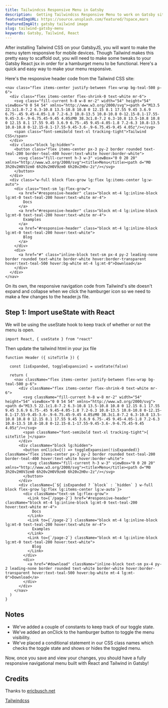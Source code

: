 ```yaml
---
title: Tailwindcss Responsive Menu in Gatsby
description:  Getting Tailwindcss Responsive Menu to work on Gatsby site
featuredImgURL: https://source.unsplash.com/featured/?space,mars
featuredImgAlt: gatsby tailwind image
slug: tailwind-gatsby-menu
keywords: Gatsby, Tailwind, React
---
```




After installing Tailwind CSS on your GatsbyJS, you will want to make the menu sytem responsive for mobile devices. 
Though Tailwind makes this pretty easy to scaffold out, you will need to make some tweaks to your Gatsby React jsx in order for a hamburget menu to be functional. 
Here's a quick and easy way to make your menu responsive.

Here's the responsive header code from the Tailwind CSS site:
```
<nav class="flex items-center justify-between flex-wrap bg-teal-500 p-6">
  <div class="flex items-center flex-shrink-0 text-white mr-6">
    <svg class="fill-current h-8 w-8 mr-2" width="54" height="54" viewBox="0 0 54 54" xmlns="http://www.w3.org/2000/svg"><path d="M13.5 22.1c1.8-7.2 6.3-10.8 13.5-10.8 10.8 0 12.15 8.1 17.55 9.45 3.6.9 6.75-.45 9.45-4.05-1.8 7.2-6.3 10.8-13.5 10.8-10.8 0-12.15-8.1-17.55-9.45-3.6-.9-6.75.45-9.45 4.05zM0 38.3c1.8-7.2 6.3-10.8 13.5-10.8 10.8 0 12.15 8.1 17.55 9.45 3.6.9 6.75-.45 9.45-4.05-1.8 7.2-6.3 10.8-13.5 10.8-10.8 0-12.15-8.1-17.55-9.45-3.6-.9-6.75.45-9.45 4.05z"/></svg>
    <span class="font-semibold text-xl tracking-tight">Tailwind CSS</span>
  </div>
  <div class="block lg:hidden">
    <button class="flex items-center px-3 py-2 border rounded text-teal-200 border-teal-400 hover:text-white hover:border-white">
      <svg class="fill-current h-3 w-3" viewBox="0 0 20 20" xmlns="http://www.w3.org/2000/svg"><title>Menu</title><path d="M0 3h20v2H0V3zm0 6h20v2H0V9zm0 6h20v2H0v-2z"/></svg>
    </button>
  </div>
  <div class="w-full block flex-grow lg:flex lg:items-center lg:w-auto">
    <div class="text-sm lg:flex-grow">
      <a href="#responsive-header" class="block mt-4 lg:inline-block lg:mt-0 text-teal-200 hover:text-white mr-4">
        Docs
      </a>
      <a href="#responsive-header" class="block mt-4 lg:inline-block lg:mt-0 text-teal-200 hover:text-white mr-4">
        Examples
      </a>
      <a href="#responsive-header" class="block mt-4 lg:inline-block lg:mt-0 text-teal-200 hover:text-white">
        Blog
      </a>
    </div>
    <div>
      <a href="#" class="inline-block text-sm px-4 py-2 leading-none border rounded text-white border-white hover:border-transparent hover:text-teal-500 hover:bg-white mt-4 lg:mt-0">Download</a>
    </div>
  </div>
</nav>
```

On its own, the responsive navigation code from Tailwind's site doesn't expand and collapse when we click the hamburger icon so we need to make a few changes to the header.js file.


## Step 1: Import useState with React
We will be using the useState hook to keep track of whether or not the menu is open.


```
import React, { useState } from "react"
```

Then update the tailwind html in your jsx file
```
function Header ({ siteTitle }) {

  const [isExpanded, toggleExpansion] = useState(false)

  return (
    <nav className="flex items-center justify-between flex-wrap bg-teal-500 p-6">
      <div className="flex items-center flex-shrink-0 text-white mr-6">
        <svg className="fill-current h-8 w-8 mr-2" width="54" height="54" viewBox="0 0 54 54" xmlns="http://www.w3.org/2000/svg"><path d="M13.5 22.1c1.8-7.2 6.3-10.8 13.5-10.8 10.8 0 12.15 8.1 17.55 9.45 3.6.9 6.75-.45 9.45-4.05-1.8 7.2-6.3 10.8-13.5 10.8-10.8 0-12.15-8.1-17.55-9.45-3.6-.9-6.75.45-9.45 4.05zM0 38.3c1.8-7.2 6.3-10.8 13.5-10.8 10.8 0 12.15 8.1 17.55 9.45 3.6.9 6.75-.45 9.45-4.05-1.8 7.2-6.3 10.8-13.5 10.8-10.8 0-12.15-8.1-17.55-9.45-3.6-.9-6.75.45-9.45 4.05z"/></svg>
        <span className="font-semibold text-xl tracking-tight">{ siteTitle }</span>
      </div>
      <div className="block lg:hidden">
        <button onClick={() => toggleExpansion(!isExpanded)} className="flex items-center px-3 py-2 border rounded text-teal-200 border-teal-400 hover:text-white hover:border-white">
          <svg className="fill-current h-3 w-3" viewBox="0 0 20 20" xmlns="http://www.w3.org/2000/svg"><title>Menu</title><path d="M0 3h20v2H0V3zm0 6h20v2H0V9zm0 6h20v2H0v-2z"/></svg>
        </button>
      </div>
      <div className={`${ isExpanded ? `block` : `hidden` } w-full block flex-grow lg:flex lg:items-center lg:w-auto`}>
        <div className="text-sm lg:flex-grow">
          <Link to={`/page-2`} href="#responsive-header" className="block mt-4 lg:inline-block lg:mt-0 text-teal-200 hover:text-white mr-4">
            Docs
          </Link>
          <Link to={`/page-2`} className="block mt-4 lg:inline-block lg:mt-0 text-teal-200 hover:text-white mr-4">
            Examples
          </Link>
          <Link to={`/page-2`} className="block mt-4 lg:inline-block lg:mt-0 text-teal-200 hover:text-white">
            Blog
          </Link>
        </div>
        <div>
          <a href="#download" className="inline-block text-sm px-4 py-2 leading-none border rounded text-white border-white hover:border-transparent hover:text-teal-500 hover:bg-white mt-4 lg:mt-0">Download</a>
        </div>
      </div>
    </nav>
  )
}
```


## Notes
- We've added a couple of constants to keep track of our toggle state.
- We've added an onClick to the hamburger button to toggle the menu visibility.
- We've placed a conditional statement in our CSS class names which checks the toggle state and shows or hides the toggled menu.

Now, once you save and view your changes, you should have a fully responsive navigational menu built with React and Tailwind in Gatsby!


## Credits
Thanks to [ericbusch.net](https://ericbusch.net/add-responsive-navigation-menu-to-gatsby-tailwind-css-site) 

[Tailwindcss](https://www.tailwindcss.com)

